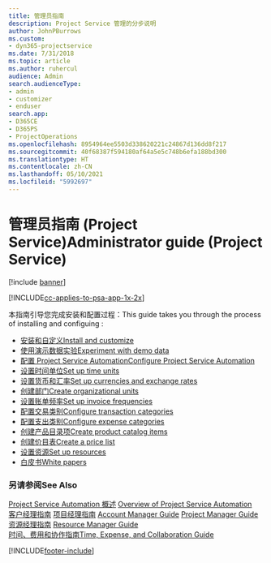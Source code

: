 ```yaml
---
title: 管理员指南
description: Project Service 管理的分步说明
author: JohnPBurrows
ms.custom:
- dyn365-projectservice
ms.date: 7/31/2018
ms.topic: article
ms.author: ruhercul
audience: Admin
search.audienceType:
- admin
- customizer
- enduser
search.app:
- D365CE
- D365PS
- ProjectOperations
ms.openlocfilehash: 8954964ee5503d338620221c24867d136dd8f217
ms.sourcegitcommit: 40f68387f594180af64a5e5c748b6efa188bd300
ms.translationtype: HT
ms.contentlocale: zh-CN
ms.lasthandoff: 05/10/2021
ms.locfileid: "5992697"
---
```

# <a name="administrator-guide-project-service"></a><span data-ttu-id="3c5cf-103">管理员指南 (Project Service)</span><span class="sxs-lookup"><span data-stu-id="3c5cf-103">Administrator guide (Project Service)</span></span>

[!include [banner](../includes/psa-now-project-operations.md)]

[!INCLUDE[cc-applies-to-psa-app-1x-2x](../includes/cc-applies-to-psa-app-1x-2x.md)]

<span data-ttu-id="3c5cf-104">本指南引导您完成安装和配置过程：</span><span class="sxs-lookup"><span data-stu-id="3c5cf-104">This guide takes you through the process of installing and configuing :</span></span>  
  
- [<span data-ttu-id="3c5cf-105">安装和自定义</span><span class="sxs-lookup"><span data-stu-id="3c5cf-105">Install and customize</span></span>](install-customize.md)
- [<span data-ttu-id="3c5cf-106">使用演示数据实验</span><span class="sxs-lookup"><span data-stu-id="3c5cf-106">Experiment with demo data</span></span>](use-demo-data.md)
- [<span data-ttu-id="3c5cf-107">配置 Project Service Automation</span><span class="sxs-lookup"><span data-stu-id="3c5cf-107">Configure Project Service Automation</span></span>](configure.md)
- [<span data-ttu-id="3c5cf-108">设置时间单位</span><span class="sxs-lookup"><span data-stu-id="3c5cf-108">Set up time units</span></span>](set-up-time-units.md)
- [<span data-ttu-id="3c5cf-109">设置货币和汇率</span><span class="sxs-lookup"><span data-stu-id="3c5cf-109">Set up currencies and exchange rates</span></span>](set-up-currencies-exchange-rates.md)
- [<span data-ttu-id="3c5cf-110">创建部门</span><span class="sxs-lookup"><span data-stu-id="3c5cf-110">Create organizational units</span></span>](create-organizational-units.md)
- [<span data-ttu-id="3c5cf-111">设置账单频率</span><span class="sxs-lookup"><span data-stu-id="3c5cf-111">Set up invoice frequencies</span></span>](set-up-invoice-frequencies.md)
- [<span data-ttu-id="3c5cf-112">配置交易类别</span><span class="sxs-lookup"><span data-stu-id="3c5cf-112">Configure transaction categories</span></span>](configure-transaction-categories.md)
- [<span data-ttu-id="3c5cf-113">配置支出类别</span><span class="sxs-lookup"><span data-stu-id="3c5cf-113">Configure expense categories</span></span>](configure-expense-categories.md)
- [<span data-ttu-id="3c5cf-114">创建产品目录项</span><span class="sxs-lookup"><span data-stu-id="3c5cf-114">Create product catalog items</span></span>](create-product-catalog-items.md)
- [<span data-ttu-id="3c5cf-115">创建价目表</span><span class="sxs-lookup"><span data-stu-id="3c5cf-115">Create a price list</span></span>](create-price-list.md)
- [<span data-ttu-id="3c5cf-116">设置资源</span><span class="sxs-lookup"><span data-stu-id="3c5cf-116">Set up resources</span></span>](set-up-resources.md)
- [<span data-ttu-id="3c5cf-117">白皮书</span><span class="sxs-lookup"><span data-stu-id="3c5cf-117">White papers</span></span>](white-papers.md)
  
### <a name="see-also"></a><span data-ttu-id="3c5cf-118">另请参阅</span><span class="sxs-lookup"><span data-stu-id="3c5cf-118">See Also</span></span>  
 <span data-ttu-id="3c5cf-119">[Project Service Automation 概述](../psa/overview.md)  </span><span class="sxs-lookup"><span data-stu-id="3c5cf-119">[Overview of Project Service Automation](../psa/overview.md)  </span></span>  
 <span data-ttu-id="3c5cf-120">[客户经理指南](../psa/account-manager-guide.md) [项目经理指南](../psa/project-manager-guide.md) </span><span class="sxs-lookup"><span data-stu-id="3c5cf-120">[Account Manager Guide](../psa/account-manager-guide.md) [Project Manager Guide](../psa/project-manager-guide.md) </span></span>  
 <span data-ttu-id="3c5cf-121">[资源经理指南](../psa/resource-manager-guide.md) </span><span class="sxs-lookup"><span data-stu-id="3c5cf-121">[Resource Manager Guide](../psa/resource-manager-guide.md) </span></span>  
 [<span data-ttu-id="3c5cf-122">时间、费用和协作指南</span><span class="sxs-lookup"><span data-stu-id="3c5cf-122">Time, Expense, and Collaboration Guide</span></span>](../psa/time-expense-collaboration-guide.md)


[!INCLUDE[footer-include](../includes/footer-banner.md)]